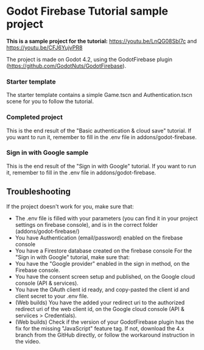 # Godot Firebase Tutorial sample project
**This is a sample project for the tutorial:** https://youtu.be/LnQG08Sbl7c and https://youtu.be/CFJ6YujvPR8

The project is made on Godot 4.2, using the GodotFirebase plugin (https://github.com/GodotNuts/GodotFirebase).

### Starter template
The starter template contains a simple Game.tscn and Authentication.tscn scene for you to follow the tutorial.

### Completed project
This is the end result of the "Basic authentication & cloud save" tutorial. If you want to run it, remember to fill in the .env file in addons/godot-firebase.

### Sign in with Google sample
This is the end result of the "Sign in with Google" tutorial. If you want to run it, remember to fill in the .env file in addons/godot-firebase.

## Troubleshooting
If the project doesn't work for you, make sure that:
- The .env file is filled with your parameters (you can find it in your project settings on firebase console), and is in the correct folder (addons/godot-firebase/)
- You have Authentication (email/password) enabled on the firebase console
- You have a Firestore database created on the firebase console
For the "Sign in with Google" tutorial, make sure that:
- You have the "Google provider" enabled in the sign in method, on the Firebase console.
- You have the consent screen setup and published, on the Google cloud console (API & services).
- You have the OAuth client id ready, and copy-pasted the client id and client secret to your .env file.
- (Web builds) You have the added your redirect uri to the authorized redirect uri of the web client id, on the Google cloud console (API & serviices > Credentials).
- (Web builds) Check if the version of your GodotFirebase plugin has the fix for the missing "JavaScript" feature tag. If not, download the 4.x branch from the GitHub directly, or follow the workaround instruction in the video.
